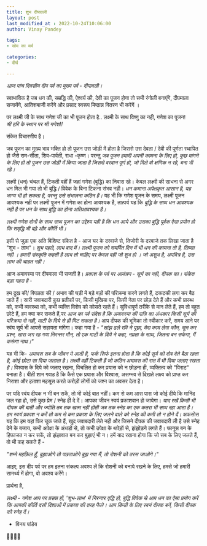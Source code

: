 ```yaml
---
title: शुभ दीपावली
layout: post
last_modified_at : 2022-10-24T10:06:00
author: Vinay Pandey

tags:
- सोम का मर्म

categories:
- दीर्घ

---
```


*आज पांच दिवसीय दीप पर्व का मुख्य पर्व - दीपावली।*

स्वाभाविक है जब धन की, सम्रद्धि की, ऐश्वर्य की, देवी का पूजन होगा तो सभी रंगोली बनाएंगे, दीपमाला सजायेंगे, आतिशबाजी करेंगे और प्रसाद स्वरूप मिष्ठान्न वितरण भी करेंगें ।

पर लक्ष्मी जी के साथ गणेश जी का भी पूजन होता है.. लक्ष्मी के साथ विष्णु का नही, गणेश का पूजन!  
*श्री हरि के स्थान पर श्री गणेश!!*

संकेत विचारणीय है। 

जब पूजन का मुख्य भाव भक्ति हो तो पूजन उस जोड़ी में होता है जिससे उस देवता / देवी की पूर्णता स्थापित हो  जैसे राम-सीता, शिव-पार्वती, राधा -कृष्ण। परन्तु *जब पूजन हमारी अपनी कामना के लिए हो, कुछ मांगने के लिए हो तो पूजन उस जोड़ी में किया जाता है जिससे वरदान पूर्ण हो, जो मिले वो क्षणिक न रहे, बना भी रहे।*

लक्ष्मी (धन) चंचल हैं, टिकती वहीं हैं जहां गणेश (बुद्धि) का निवास रहे। केवल लक्ष्मी की साधना से अगर धन मिल भी गया तो भी बुद्धि / विवेक के बिना टिकना संभव नही। *धन कमाना अपेक्षकृत आसान है, यह भाग्य भी हो सकता है, परन्तु उसे संभालना कठिन है।*  यह भी कि गणेश पूजन के समय, लक्ष्मी पूजन आवश्यक नही पर लक्ष्मी पूजन में गणेश का होना आवश्यक है, तात्पर्य यह कि *बुद्धि के साथ धन आवश्यक नही है पर धन के साथ बुद्धि का होना अतिआवश्यक है।* 

*लक्ष्मी गणेश दोनों के साथ साथ पूजन का उद्देश्य यही है कि धन आये और उसका बुद्धि पूर्वक ऐसा प्रयोग हो कि समृद्धि भी बढ़े और कीर्ति भी।*

इसी से जुड़ा एक अति विशिष्ट संकेत है - 
आज घर के दरवाजे से, तिजोरी के दरवाजे तक लिखा जाता है "शुभ - लाभ"। *शुभ पहले, लाभ बाद में। लक्ष्मी पूजन को समर्पित दिन में भी धन की कामना तो है, लिप्सा नही । हमारी संस्कृति कहती है लाभ तो चाहिए पर केवल वही जो शुभ हो । जो अशुभ है, अपवित्र है, उस लाभ की चाहत नही।*

आज अमावस्या पर दीपमाला भी सजती है। *प्रकाश के पर्व पर आमंत्रण - सूर्य का नही, दीपक का। संकेत बड़ा गहरा है* - 

हम दुख की/ विपन्नता की / अभाव की घड़ी में बड़े बड़ों की परिक्रमा करने लगते हैं, टकटकी लगा कर बैठ जाते हैं। सारी जवाबदारी कुछ प्रतीकों पर, किसी मुखिया पर, किसी नेता पर छोड़ देते हैं और कभी प्रारब्ध को, कभी व्यवस्था को, कभी व्यक्ति विशेष को कोसते रहते हैं। सुविधापूर्ण तरीके से मान लेते हैं, हम तो बहुत छोटे हैं, हम क्या कर सकते हैं,पर *आज का पर्व संदेश है कि अमावस्या की रात्रि का अंधकार किसी सूर्य की परिक्रमा से नही, माटी के दिये से ही मिट सकता है।* आप दीपक की भूमिका तो स्वीकार करें, समय आने पर स्वंय सूर्य भी आपसे सहायता मांगेगा। 
कहा गया है - 
_"सांझ ढले रवि ने पूछा, मेरा काम लेगा कौन,_
_सुन कर प्रश्न, सारा जग रह गया निरन्तर मौन,_
_तो एक माटी के दिये ने कहा, नम्रता के साथ,_ 
_जितना बन सकेगा, मैं करूंगा नाथ।"_

यह भी कि-
 *अमावस सब के जीवन मे आती है, फर्क सिर्फ इतना होता है कि कोई सूर्य को दोष देते बैठा रहता है, कोई छोटा सा दिया जलाता है। लक्ष्मी वहीं टिकती हैं जो कठिन अमावस की रात में भी दिया जलाए रखता है।* विश्वास के दिये को जलाए रखना, विचलित हो कर प्रयास को न छोड़ना ही, व्यक्तित्व को "विराट" बनाता है। बीती शाम गवाह है कि कैसे एक प्रयास और विश्वास, असम्भव से दिखते लक्ष्य को प्राप्त कर निराशा और हताशा महसूस करते करोड़ों लोगों को जश्न का अवसर देता है। 

पर यदि स्वंय दीपक न भी बन सकें, तो भी कोई बात नहीं। कम से कम आस पास जो कोई दीये कि मानिंद जल रहा हो, उसे कुछ प्रेम / स्नेह ही दे दें। आपका जीवन स्वयं प्रकाशवान हो जायेगा। *याद रखें किसी भी दीपक की बाती और ज्योति तब तक खत्म नही होती जब तक स्नेह का एक कतरा भी साथ रहा आता है। हम स्वयं प्रकाश न करें तो कम से कम प्रकाश के लिए जलने वाले को स्नेह की कमी तो न होने दें।* अफसोस यह कि हम यहां फिर चूक जाते हैं, खुद जवाबदारी लेते नही और जिसने दीपक की जवाबदारी ली है उसे स्नेह देने के बजाय, कभी अपेक्षा के अंधडों से, तो कभी उपेक्षा के थपेड़ों से, झंझोड़ने लगते हैं। फानूस बन के हिफाजत न कर सकें, तो झंझावात बन कर बुझाएं भी न। हमें याद रखना होगा कि जो सब के लिए जलते हैं, वो भी कह सकते हैं -

_"शम्मे महफ़िल हूँ, बुझाओगे तो पछताओगे_
_बुझ गया मैं, तो रोशनी को तरस जाओगे।"_

आइए, इस दीप पर्व पर हम इतना संकल्प अवश्य लें कि रोशनी को बनाये रखने के लिए, हमसे जो हमारी सामर्थ्य में होगा, वो अवश्य करेंगे। 

प्रार्थना है, 

*लक्ष्मी - गणेश आप पर प्रसन्न हों,* 
*'शुभ-लाभ' में निरन्तर वृद्धि हो,*
*बुद्धि विवेक से आप धन का ऐसा प्रयोग करें कि आपकी कीर्ति दसों दिशाओं में प्रकाश की तरह फैले। आप किसी के लिए स्वयं दीपक बनें, किसी दीपक को स्नेह दें।*

- विनय पांडेय

🙏🌷🌷🙏
